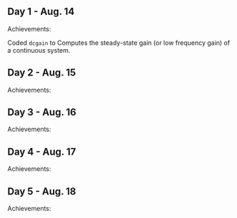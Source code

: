 ## Day 1 - Aug. 14

Achievements:

Coded `dcgain` to Computes the steady-state gain (or low frequency gain) of a continuous
system.


## Day 2 - Aug. 15

Achievements:




## Day 3 - Aug. 16

Achievements:




## Day 4 - Aug. 17

Achievements:



## Day 5 - Aug. 18

Achievements:




